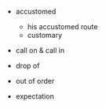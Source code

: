 


- accustomed
    - his accustomed route
    - customary
  

- call on & call in

- drop of

- out of order

- expectation